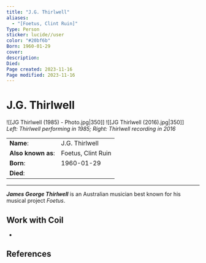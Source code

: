 ```yaml
---
title: "J.G. Thirlwell"
aliases:
  - "[Foetus, Clint Ruin]"
Type: Person
sticker: lucide//user
color: "#20bf6b"
Born: 1960-01-29
cover: 
description: 
Died: 
Page created: 2023-11-16
Page modified: 2023-11-16
---
```


# J.G. Thirlwell

![[JG Thirlwell (1985) - Photo.jpg|350]] ![[JG Thirlwell (2016).jpg|350]]  
*Left: Thirlwell performing in 1985; Right: Thirlwell recording in 2016*

|  |  |
| --- | --- |
| __Name__: | J.G. Thirlwell |
| __Also known as__: | Foetus, Clint Ruin |
| __Born__: | 1960-01-29 |
| __Died__: |  |

---

*__James George Thirlwell__* is an Australian musician best known for his musical project *Foetus*.

## Work with Coil

-

## References
